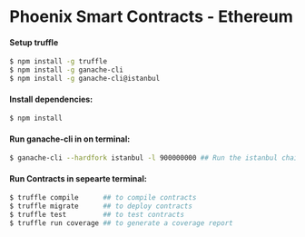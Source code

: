 # Phoenix Smart Contracts - Ethereum



#### Setup truffle
```sh
$ npm install -g truffle
$ npm install -g ganache-cli
$ npm install -g ganache-cli@istanbul
```

#### Install dependencies:
```sh
$ npm install
```

#### Run ganache-cli in on terminal:
```sh
$ ganache-cli --hardfork istanbul -l 900000000 ## Run the istanbul chain as one of the opcodes requires that
```

#### Run Contracts in sepearte terminal:
```sh
$ truffle compile      ## to compile contracts
$ truffle migrate      ## to deploy contracts
$ truffle test         ## to test contracts
$ truffle run coverage ## to generate a coverage report
```